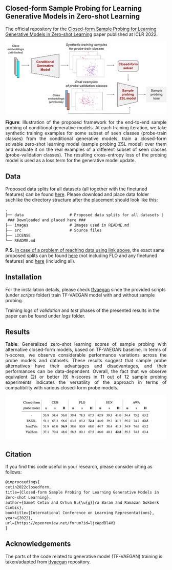 ## Closed-form Sample Probing for Learning Generative Models in Zero-shot Learning

The official repository for the [Closed-form Sample Probing for Learning Generative Models in Zero-shot Learning](https://openreview.net/forum?id=ljxWpdBl4V) paper published at ICLR 2022.


<p align="center"> <img src = "images/meta-genzsl-intro.png" width="700"> </p>
<p align="justify"> <b>Figure</b>: Illustration of the proposed framework for the end-to-end sample probing of conditional generative models. At each training iteration, we take synthetic training examples for some subset of seen classes (probe-train classes) from the conditional generative models, train a closed-form solvable zero-shot learning model (sample probing ZSL model) over them and evaluate it on the real examples of a different subset of seen classes (probe-validation classes). The resulting cross-entropy loss of the probing model is used as a loss term for the generative model update.
</p>


## Data
Proposed data splits for all datasets (all together with the finetuned features) can be found [here](https://drive.google.com/drive/folders/1rCfyAr2dWuNN5O2kbouclaFjNIbPqeHy?usp=sharing). Please download and place data folder suchlike the directory structure after the placement should look like this:

    .
    ├── data                    # Proposed data splits for all datasets | ### Downloaded and placed here ###
    ├── images                  # Images used in README.md
    ├── src                     # Source files
    ├── LICENSE
    └── README.md

**P.S.** <ins>In case of a problem of reaching data using link above</ins>, the exact same proposed splits can be found [here](https://www.mpi-inf.mpg.de/departments/computer-vision-and-machine-learning/research/zero-shot-learning/zero-shot-learning-the-good-the-bad-and-the-ugly) (not including FLO and any finetuned features) and [here](https://github.com/akshitac8/tfvaegan) (including all).

## Installation
For the installation details, please check [tfvaegan](https://github.com/akshitac8/tfvaegan) since the provided scripts (under <i>scripts</i> folder) train TF-VAEGAN model with and without sample probing. 

Training logs of <i>validation</i> and <i>test</i> phases of the presented results in the paper can be found under <i>logs</i> folder.

## Results

<p align="justify"> <b>Table</b>: Generalized zero-shot learning scores of sample probing with alternative closed-form models, based on TF-VAEGAN baseline. In terms of h-scores, we observe considerable performance variations across the probe models and datasets. These results suggest that sample probe alternatives have their advantages and disadvantages, and their performances can be data-dependent. Overall, the fact that we observe equivalent (2) or better (9) h-scores in 11 out of 12 sample probing experiments indicates the versatility of the approach in terms of compatibility with various closed-form probe models.</p>
<p align="center"> <img src = "images/sample-probing-with-alternative-closed-form-models.png" width="800"> </p>

## Citation
If you find this code useful in your research, please consider citing as follows:
```
@inproceedings{
cetin2022closedform,
title={Closed-form Sample Probing for Learning Generative Models in Zero-shot Learning},
author={Samet Cetin and Orhun Bu{\u{g}}ra Baran and Ramazan Gokberk Cinbis},
booktitle={International Conference on Learning Representations},
year={2022},
url={https://openreview.net/forum?id=ljxWpdBl4V}
}
```
## Acknowledgements
The parts of the code related to generative model (TF-VAEGAN) training is taken/adapted from [tfvaegan](https://github.com/akshitac8/tfvaegan) repository.

